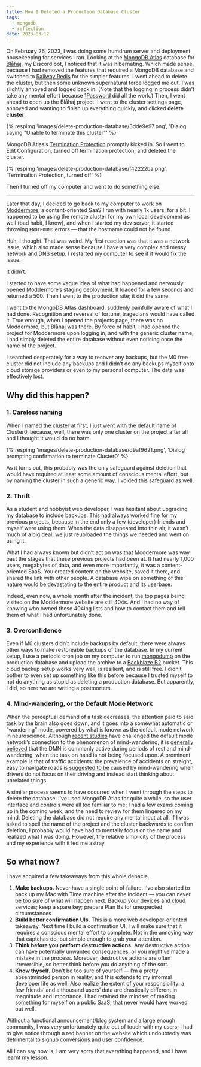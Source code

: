 ```yaml
---
title: How I Deleted a Production Database Cluster
tags:
  - mongodb
  - reflection
date: 2023-03-12
---
```


On February 26, 2023, I was doing some humdrum server and deployment housekeeping for services I ran. Looking at the [MongoDB Atlas](https://www.mongodb.com/atlas/database) database for [Blåhaj](https://github.com/ryanccn/blahaj), my Discord bot, I noticed that it was hibernating. Which made sense, because I had removed the features that required a MongoDB database and switched to [Railway Redis](https://docs.railway.app/databases/redis) for the simpler features. I went ahead to delete the cluster, but then some unknown supernatural force logged me out. I was slightly annoyed and logged back in. (Note that the logging in process didn’t take any mental effort because [1Password](https://1password.com/) did all the work.) Then, I went ahead to open up the Blåhaj project. I went to the cluster settings page, annoyed and wanting to finish up everything quickly, and clicked **delete cluster**.

{% respimg 'images/delete-production-database/3dde9e97.png', 'Dialog saying "Unable to terminate this cluster"' %}

MongoDB Atlas’s [Termination Protection](https://www.mongodb.com/docs/atlas/cluster-additional-settings/#termination-protection) promptly kicked in. So I went to Edit Configuration, turned off termination protection, and deleted the cluster.

{% respimg 'images/delete-production-database/f42222ba.png', 'Termination Protection, turned off' %}

Then I turned off my computer and went to do something else.

---

Later that day, I decided to go back to my computer to work on [Moddermore](https://moddermore.net/), a content-oriented SaaS I run with nearly 1k users, for a bit. I happened to be using the remote cluster for my own local development as well (bad habit, I know), and when I started my dev server, it started throwing `ENOTFOUND` errors — that the hostname could not be found.

Huh, I thought. That was weird. My first reaction was that it was a network issue, which also made sense because I have a very complex and messy network and DNS setup. I restarted my computer to see if it would fix the issue.

It didn’t.

I started to have some vague idea of what had happened and nervously opened Moddermore’s staging deployment. It loaded for a few seconds and returned a 500. Then I went to the production site; it did the same.

I went to the MongoDB Atlas dashboard, suddenly painfully aware of what I had done. Recognition and reversal of fortune, tragedians would have called it. True enough, when I opened the projects page, there was no Moddermore, but Blåhaj was there. By force of habit, I had opened the project for Moddermore upon logging in, and with the generic cluster name, I had simply deleted the entire database without even noticing once the name of the project.

I searched desperately for a way to recover any backups, but the M0 free cluster did not include any backups and I didn’t do any backups myself onto cloud storage providers or even to my personal computer. The data was effectively lost.

## Why did this happen?

### 1. Careless naming

When I named the cluster at first, I just went with the default name of Cluster0, because, well, there was only one cluster on the project after all and I thought it would do no harm.

{% respimg 'images/delete-production-database/d9af9621.png', 'Dialog prompting confirmation to terminate Cluster0' %}

As it turns out, this probably was the only safeguard against deletion that would have required at least some amount of conscious mental effort, but by naming the cluster in such a generic way, I voided this safeguard as well.

### 2. Thrift

As a student and hobbyist web developer, I was hesitant about upgrading my database to include backups. This had always worked fine for my previous projects, because in the end only a few (developer) friends and myself were using them. When the data disappeared into thin air, it wasn’t much of a big deal; we just reuploaded the things we needed and went on using it.

What I had always known but didn’t act on was that Moddermore was way past the stages that these previous projects had been at. It had nearly 1,000 users, megabytes of data, and even more importantly, it was a content-oriented SaaS. You created content on the website, saved it there, and shared the link with other people. A database wipe on something of this nature would be devastating to the entire product and its userbase.

Indeed, even now, a whole month after the incident, the top pages being visited on the Moddermore website are still 404s. And I had no way of knowing who owned these 404ing lists and how to contact them and tell them of what I had unfortunately done.

### 3. Overconfidence

Even if M0 clusters didn’t include backups by default, there were always other ways to make restoreable backups of the database. In my current setup, I use a periodic cron job on my computer to run [mongodump](https://www.mongodb.com/docs/database-tools/mongodump/) on the production database and upload the archive to a [Backblaze B2](https://www.backblaze.com/b2/cloud-storage.html) bucket. This cloud backup setup works very well, is resilient, and is still free. I didn’t bother to even set up something like this before because I trusted myself to not do anything as stupid as deleting a production database. But apparently, I did, so here we are writing a postmortem.

### 4. Mind-wandering, or the Default Mode Network

When the perceptual demand of a task decreases, the attention paid to said task by the brain also goes down, and it goes into a somewhat automatic or “wandering” mode, powered by what is known as the default mode network in neuroscience. Although [recent studies](https://www.ncbi.nlm.nih.gov/pmc/articles/PMC6140531) have challenged the default mode network’s connection to the phenomenon of mind-wandering, it is [generally believed](https://pubmed.ncbi.nlm.nih.gov/18400922/) that the DMN is commonly active during periods of rest and mind-wandering, when the task on hand is not being focused upon. A prominent example is that of traffic accidents: the prevalence of accidents on straight, easy to navigate roads [is suggested to be](https://pubmed.ncbi.nlm.nih.gov/28771623/) caused by mind-wandering when drivers do not focus on their driving and instead start thinking about unrelated things.

A similar process seems to have occurred when I went through the steps to delete the database. I’ve used MongoDB Atlas for quite a while, so the user interface and controls were all too familiar to me; I had a few exams coming up in the coming week, and the need to review for them lingered on my mind. Deleting the database did not require any mental input at all. If I was asked to spell the name of the project and the cluster backwards to confirm deletion, I probably would have had to mentally focus on the name and realized what I was doing. However, the relative simplicity of the process and my experience with it led me astray.

## So what now?

I have acquired a few takeaways from this whole debacle.

1. **Make backups.** Never have a single point of failure. I’ve also started to back up my Mac with Time machine after the incident — you can never be too sure of what will happen next. Backup your devices and cloud services; keep a spare key; prepare Plan Bs for unexpected circumstances.
2. **Build better confirmation UIs.** This is a more web developer-oriented takeaway. Next time I build a confirmation UI, I will make sure that it requires a conscious mental effort to complete. Not in the annoying way that captchas do, but simple enough to grab your attention.
3. **Think before you perform destructive actions.** Any destructive action can have potentially unwanted consequences, or you might’ve made a mistake in the process. Moreover, destructive actions are often irreversible, so better think before you do anything of the sort.
4. **Know thyself.** Don’t be too sure of yourself — I’m a pretty absentminded person in reality, and this extends to my informal developer life as well. Also realize the extent of your responsibility: a few friends’ and a thousand users’ data are drastically different in magnitude and importance. I had retained the mindset of making something for myself on a public SaaS; that never would have worked out well.

Without a functional announcement/blog system and a large enough community, I was very unfortunately quite out of touch with my users; I had to give notice through a red banner on the website which undoubtedly was detrimental to signup conversions and user confidence.

All I can say now is, I am very sorry that everything happened, and I have learnt my lesson.
